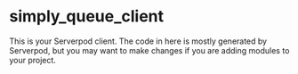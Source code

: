 # simply_queue_client

This is your Serverpod client. The code in here is mostly generated by
Serverpod, but you may want to make changes if you are adding modules to your
project.
